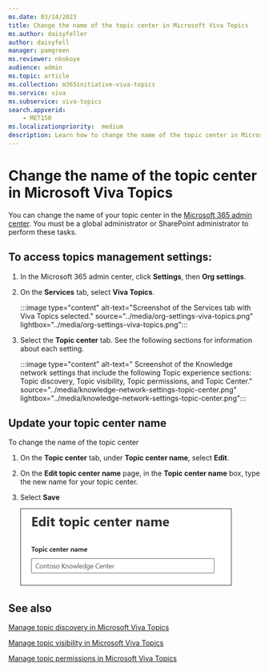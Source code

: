 ```yaml
---
ms.date: 03/14/2023
title: Change the name of the topic center in Microsoft Viva Topics
ms.author: daisyfeller
author: daisyfell
manager: pamgreen
ms.reviewer: nkokoye
audience: admin
ms.topic: article
ms.collection: m365initiative-viva-topics
ms.service: viva 
ms.subservice: viva-topics 
search.appverid:
    - MET150  
ms.localizationpriority:  medium
description: Learn how to change the name of the topic center in Microsoft Viva Topics.
---
```


# Change the name of the topic center in Microsoft Viva Topics

You can change the name of your topic center in the [Microsoft 365 admin center](https://admin.microsoft.com). You must be a global administrator or SharePoint administrator to perform these tasks.

## To access topics management settings:

1. In the Microsoft 365 admin center, click **Settings**, then **Org settings**.
2. On the **Services** tab, select **Viva Topics**.

    :::image type="content" alt-text="Screenshot of the Services tab with Viva Topics selected." source="../media/org-settings-viva-topics.png" lightbox="../media/org-settings-viva-topics.png":::

3. Select the **Topic center** tab. See the following sections for information about each setting.

    :::image type="content" alt-text=" Screenshot of the Knowledge network settings that include the following Topic  experience sections: Topic discovery, Topic visibility, Topic permissions, and Topic Center." source="../media/knowledge-network-settings-topic-center.png" lightbox="../media/knowledge-network-settings-topic-center.png":::

## Update your topic center name

To change the name of the topic center

1. On the **Topic center** tab, under **Topic center name**, select **Edit**.
2. On the **Edit topic center name** page, in the **Topic center name** box, type the new name for your topic center.
3. Select **Save**

    ![Screenshot of the Edit topic center name page.](../media/manage-topic-center-name.png)  

## See also

[Manage topic discovery in Microsoft Viva Topics](topic-experiences-discovery.md)

[Manage topic visibility in Microsoft Viva Topics](topic-experiences-knowledge-rules.md)

[Manage topic permissions in Microsoft Viva Topics](topic-experiences-user-permissions.md)

